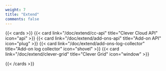 ```yaml
---
weight: 7
title: "Extend"
comments: false
---
```


{{< cards >}}
  {{< card link="/doc/extend/cc-api" title="Clever Cloud API" icon="api" >}}
  {{< card link="/doc/extend/add-ons-api" title="Add-on API" icon="plug" >}}
  {{< card link="/doc/extend/add-ons-log-collector" title="Add-on log collector" icon="shovel" >}}
  {{< card link="/doc/extend/clever-grid" title="Clever Grid" icon="window" >}}
  
{{< /cards >}}
